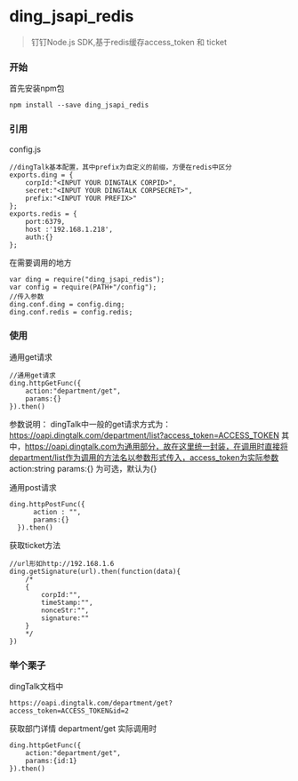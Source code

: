 # ding_jsapi_redis
> 钉钉Node.js SDK,基于redis缓存access_token 和 ticket

### 开始
首先安装npm包
```
npm install --save ding_jsapi_redis
```

### 引用
config.js
```
//dingTalk基本配置，其中prefix为自定义的前缀，方便在redis中区分
exports.ding = {
	corpId:"<INPUT YOUR DINGTALK CORPID>",
    secret:"<INPUT YOUR DINGTALK CORPSECRET>",
    prefix:"<INPUT YOUR PREFIX>"
};
exports.redis = {
	port:6379,
    host :'192.168.1.218',
    auth:{}
};
```
在需要调用的地方
```
var ding = require("ding_jsapi_redis");
var config = require(PATH+"/config");
//传入参数
ding.conf.ding = config.ding;
ding.conf.redis = config.redis;

```
### 使用
通用get请求
```
//通用get请求
ding.httpGetFunc({
	action:"department/get",
	params:{}
}).then()
```
参数说明：
dingTalk中一般的get请求方式为：
https://oapi.dingtalk.com/department/list?access_token=ACCESS_TOKEN
其中，https://oapi.dingtalk.com为通用部分，故在这里统一封装，在调用时直接将department/list作为调用的方法名以参数形式传入，access_token为实际参数
action:string
params:{} 为可选，默认为{}

通用post请求
```
ding.httpPostFunc({
      action : "",
      params:{}
  }).then()

```
获取ticket方法
```
//url形如http://192.168.1.6
ding.getSignature(url).then(function(data){
    /*
    {
        corpId:"",
        timeStamp:"",
        nonceStr:"",
        signature:""
    }
    */
})

```


### 举个栗子
dingTalk文档中
```
https://oapi.dingtalk.com/department/get?access_token=ACCESS_TOKEN&id=2
```
获取部门详情 department/get
实际调用时
```
ding.httpGetFunc({
	action:"department/get",
	params:{id:1}
}).then()
```



